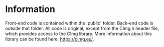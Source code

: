 # Information

Front-end code is contained within the 'public' folder. Back-end code is outside that folder. All code is original, except from the CImg.h header file, which provides access to the CImg library. More information about this library can be found here: https://cimg.eu/. 
